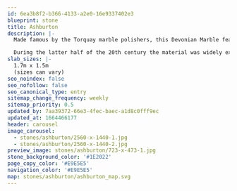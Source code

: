 ```yaml
---
id: 6ea3b8f2-b366-4133-a2e0-16e9337402e3
blueprint: stone
title: Ashburton
description: |-
  Made famous by the Torquay marble polishers, this Devonian Marble features in many of the county’s local churches and grand houses. Used for both cladding and flooring, this marble can be found in the bathrooms of the London Hilton and the foyer of the Post Office Tower.

  During the latter half of the 20th century the material was widely exported to South Africa, Hong Kong and the United States where, most notably, it was used in the President Roosevelt Memorial in Washington DC. This beautiful stone comprises of a dark grey background with swirls of coral fossil and white or pink calcite veins.
slab_sizes: |-
  1.7m x 1.5m
  (sizes can vary)
seo_noindex: false
seo_nofollow: false
seo_canonical_type: entry
sitemap_change_frequency: weekly
sitemap_priority: 0.5
updated_by: 7aa39372-66e3-4fec-baec-a1d8c0fff9ec
updated_at: 1664466177
header: carousel
image_carousel:
  - stones/ashburton/2560-x-1440-1.jpg
  - stones/ashburton/2560-x-1440-2.jpg
preview_image: stones/ashburton/723-x-473-1.jpg
stone_background_color: '#1E2022'
page_copy_color: '#E9E5E5'
navigation_color: '#E9E5E5'
map: stones/ashburton/ashburton_map.svg
---
```

